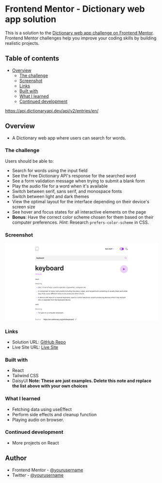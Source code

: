 # Frontend Mentor - Dictionary web app solution

This is a solution to the [Dictionary web app challenge on Frontend Mentor](https://www.frontendmentor.io/challenges/dictionary-web-app-h5wwnyuKFL). Frontend Mentor challenges help you improve your coding skills by building realistic projects.

## Table of contents

- [Overview](#overview)
  - [The challenge](#the-challenge)
  - [Screenshot](#screenshot)
  - [Links](#links)
  - [Built with](#built-with)
  - [What I learned](#what-i-learned)
  - [Continued development](#continued-development)

https://api.dictionaryapi.dev/api/v2/entries/en/<word>

## Overview

- A Dictionary web app where users can search for words.

### The challenge

Users should be able to:

- Search for words using the input field
- See the Free Dictionary API's response for the searched word
- See a form validation message when trying to submit a blank form
- Play the audio file for a word when it's available
- Switch between serif, sans serif, and monospace fonts
- Switch between light and dark themes
- View the optimal layout for the interface depending on their device's screen size
- See hover and focus states for all interactive elements on the page
- **Bonus**: Have the correct color scheme chosen for them based on their computer preferences. _Hint_: Research `prefers-color-scheme` in CSS.

### Screenshot

![App View](./src/assets/Screenshot%202025-07-05%20at%2019-02-36%20Dictionary%20App.png)

### Links

- Solution URL: [GitHub Repo](https://github.com/OIDemi/dictionary-web-app)
- Live Site URL: [Live Site](https://oj-dict-app.netlify.app/)

### Built with

- React
- Tailwind CSS
- DaisyUI
  **Note: These are just examples. Delete this note and replace the list above with your own choices**

### What I learned

- Fetching data using useEffect
- Perform side effects and cleanup function
- Playing audio on browser.

### Continued development

- More projects on React

## Author

- Frontend Mentor - [@yourusername](https://www.frontendmentor.io/profile/OIDemi)
- Twitter - [@yourusername](https://www.x.com/i_amoj)
